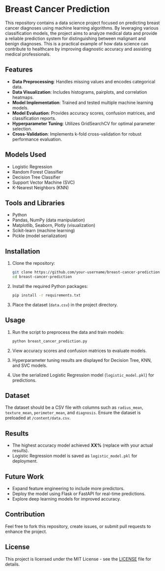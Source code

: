 # Breast Cancer Prediction

This repository contains a data science project focused on predicting breast cancer diagnoses using machine learning algorithms. By leveraging various classification models, the project aims to analyze medical data and provide a reliable prediction system for distinguishing between malignant and benign diagnoses. This is a practical example of how data science can contribute to healthcare by improving diagnostic accuracy and assisting medical professionals.

## Features

- **Data Preprocessing**: Handles missing values and encodes categorical data.
- **Data Visualization**: Includes histograms, pairplots, and correlation heatmaps.
- **Model Implementation**: Trained and tested multiple machine learning models.
- **Model Evaluation**: Provides accuracy scores, confusion matrices, and classification reports.
- **Hyperparameter Tuning**: Utilizes GridSearchCV for optimal parameter selection.
- **Cross-Validation**: Implements k-fold cross-validation for robust performance evaluation.

## Models Used

- Logistic Regression
- Random Forest Classifier
- Decision Tree Classifier
- Support Vector Machine (SVC)
- K-Nearest Neighbors (KNN)

## Tools and Libraries

- Python
- Pandas, NumPy (data manipulation)
- Matplotlib, Seaborn, Plotly (visualization)
- Scikit-learn (machine learning)
- Pickle (model serialization)

## Installation

1. Clone the repository:
   ```bash
   git clone https://github.com/your-username/breast-cancer-prediction.git
   cd breast-cancer-prediction
   ```

2. Install the required Python packages:
   ```bash
   pip install -r requirements.txt
   ```

3. Place the dataset (`data.csv`) in the project directory.

## Usage

1. Run the script to preprocess the data and train models:
   ```bash
   python breast_cancer_prediction.py
   ```

2. View accuracy scores and confusion matrices to evaluate models.

3. Hyperparameter tuning results are displayed for Decision Tree, KNN, and SVC models.

4. Use the serialized Logistic Regression model (`logistic_model.pkl`) for predictions.

## Dataset

The dataset should be a CSV file with columns such as `radius_mean`, `texture_mean`, `perimeter_mean`, and `diagnosis`. Ensure the dataset is preloaded at `/content/data.csv`.

## Results

- The highest accuracy model achieved **XX%** (replace with your actual results).
- Logistic Regression model is saved as `logistic_model.pkl` for deployment.

## Future Work

- Expand feature engineering to include more predictors.
- Deploy the model using Flask or FastAPI for real-time predictions.
- Explore deep learning models for improved accuracy.

## Contribution

Feel free to fork this repository, create issues, or submit pull requests to enhance the project.

## License

This project is licensed under the MIT License - see the [LICENSE](LICENSE) file for details.
